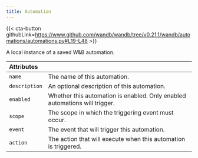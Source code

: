 ```yaml
---
title: Automation
---
```


{{< cta-button githubLink=https://www.github.com/wandb/wandb/tree/v0.21.1/wandb/automations/automations.py#L19-L48 >}}

A local instance of a saved W&B automation.

| Attributes |  |
| :--- | :--- |
|  `name` |  The name of this automation. |
|  `description` |  An optional description of this automation. |
|  `enabled` |  Whether this automation is enabled. Only enabled automations will trigger. |
|  `scope` |  The scope in which the triggering event must occur. |
|  `event` |  The event that will trigger this automation. |
|  `action` |  The action that will execute when this automation is triggered. |
